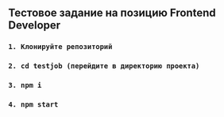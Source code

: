 ## Тестовое задание на позицию Frontend Developer
### `1. Клонируйте репозиторий`
### `2. cd testjob (перейдите в директорию проекта)`
### `3. npm i`
### `4. npm start`
